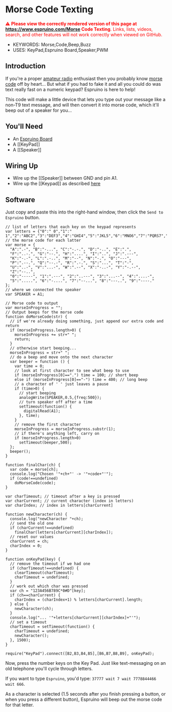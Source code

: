 <!--- Copyright (c) 2013 Gordon Williams, Pur3 Ltd. See the file LICENSE for copying permission. -->
Morse Code Texting
================

<span style="color:red">:warning: **Please view the correctly rendered version of this page at https://www.espruino.com/Morse Code Texting**. Links, lists, videos, search, and other features will not work correctly when viewed on GitHub.</span>

* KEYWORDS: Morse,Code,Beep,Buzz
* USES: KeyPad,Espruino Board,Speaker,PWM

Introduction
-----------

If you're a proper [amateur radio](http://en.wikipedia.org/wiki/Amateur_radio) enthusiast then you probably know [morse code](http://en.wikipedia.org/wiki/Morse_code) off by heart... But what if you had to fake it and all you could do was text really fast on a numeric keypad? Espruino is here to help!

This code will make a little device that lets you type out your message like a non-T9 text message, and will then convert it into morse code, which it'll beep out of a speaker for you...

You'll Need
----------

* An [Espruino Board](/EspruinoBoard) 
* A [[KeyPad]]
* A [[Speaker]]

Wiring Up
--------

* Wire up the [[Speaker]] between GND and pin A1.
* Wire up the [[Keypad]] as described [here](/KeyPad)

Software
-------

Just copy and paste this into the right-hand window, then click the ```Send to Espruino``` button.

```
// list of letters that each key on the keypad represents
var letters = {"0":" 0","1":" 1","2":"ABC2","3":"DEF3","4":"GHI4","5":"JKL5","6":"MNO6","7":"PQRS7","8":"TUV8","9":"WXYZ9"};
// the morse code for each latter
var morse = {
  "A":".-", "B":"-...", "C":"-.-.", "D":"-..", "E":".",
  "F":"..-.", "G":"--.", "H":"....", "I":"..", "J":".---",
  "K":"-.-", "L":".-..", "M":"--", "N":"-.", "O":"---",
  "P":".--.", "Q":"--.-", "R":".-.", "S":"...", "T":"-",
  "U":"..-", "V":"...-", "W":".--", "X":"-..-", "Y":"-.--",
  "Z":"--..", 
  "0":"-----", "1":".---", "2":"..---", "3":"...--", "4":"....-",
  "5":".....", "6":"-....", "7":"--...", "8":"---..", "9":"----."
};
// where we connected the speaker
var SPEAKER = A1;

// Morse code to output
var morseInProgress = "";
// Output beeps for the morse code
function doMorseCode(str) {
  // if we're already doing something, just append our extra code and return
  if (morseInProgress.length>0) {
    morseInProgress += str+" ";
    return;
  }
  // otherwise start beeping...
  morseInProgress = str+" ";
  // do a beep and move onto the next character
  var beeper = function () {
    var time = 0;
    // look at first character to see what beep to use
    if (morseInProgress[0]==".") time = 100; // short beep
    else if (morseInProgress[0]=="-") time = 400; // long beep
    // a character of ' ' just leaves a pause
    if (time>0) {
      // start beeping
      analogWrite(SPEAKER,0.5,{freq:500});
      // turn speaker off after a time
      setTimeout(function() {
        digitalRead(A1); 
      }, time);
    }
    // remove the first character
    morseInProgress = morseInProgress.substr(1);
    // if there's anything left, carry on
    if (morseInProgress.length>0)
      setTimeout(beeper,500);
  };
  beeper();
}

function finalChar(ch) {
  var code = morse[ch];
  console.log("Chosen '"+ch+"' -> '"+code+"'");
  if (code!==undefined)
    doMorseCode(code);
}

var charTimeout; // timeout after a key is pressed
var charCurrent; // current character (index in letters)
var charIndex; // index in letters[charCurrent]

function newCharacter(ch) {
  console.log("newCharacter "+ch);
  // send the old one
  if (charCurrent!==undefined)
    finalChar(letters[charCurrent][charIndex]);
  // reset our values
  charCurrent = ch;
  charIndex = 0;
}

function onKeyPad(key) {
  // remove the timeout if we had one
  if (charTimeout!==undefined) {
    clearTimeout(charTimeout);
    charTimeout = undefined;
  }
  // work out which char was pressed
  var ch = "123A456B789C*0#D"[key];
  if (ch==charCurrent) {
    charIndex = (charIndex+1) % letters[charCurrent].length;
  } else {
    newCharacter(ch);
  }
  console.log("... '"+letters[charCurrent][charIndex]+"'");
  // set a timeout
  charTimeout = setTimeout(function() {
    charTimeout = undefined;
    newCharacter();
  }, 1500);
}

require("KeyPad").connect([B2,B3,B4,B5],[B6,B7,B8,B9], onKeyPad);
```

Now, press the number keys on the Key Pad. Just like text-messaging on an old telephone you'll cycle through letters.

If you want to type `Espruino`, you'd type: `37777 wait 7 wait 7778844466 wait 666`.

As a character is selected (1.5 seconds after you finish pressing a button, or when you press a different button), Espruino will beep out the morse code for that letter.



